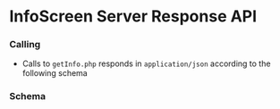# InfoScreen Server Response API

### Calling
* Calls to `getInfo.php` responds in `application/json` according to the following schema

### Schema
